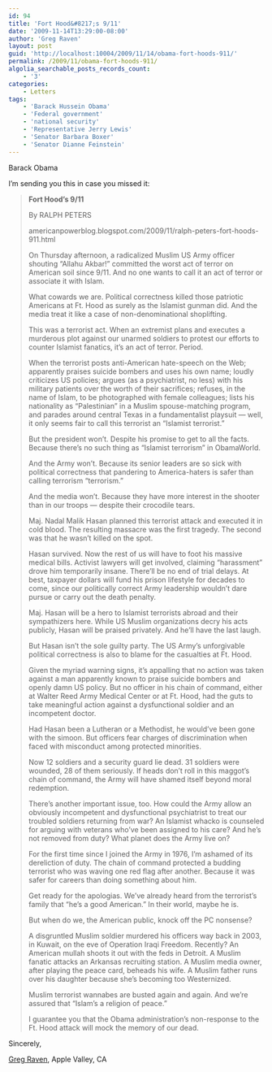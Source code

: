 ```yaml
---
id: 94
title: 'Fort Hood&#8217;s 9/11'
date: '2009-11-14T13:29:00-08:00'
author: 'Greg Raven'
layout: post
guid: 'http://localhost:10004/2009/11/14/obama-fort-hoods-911/'
permalink: /2009/11/obama-fort-hoods-911/
algolia_searchable_posts_records_count:
    - '3'
categories:
    - Letters
tags:
    - 'Barack Hussein Obama'
    - 'Federal government'
    - 'national security'
    - 'Representative Jerry Lewis'
    - 'Senator Barbara Boxer'
    - 'Senator Dianne Feinstein'
---
```


Barack Obama

I’m sending you this in case you missed it:

> **Fort Hood’s 9/11**
> 
> By RALPH PETERS
> 
> americanpowerblog.blogspot.com/2009/11/ralph-peters-fort-hoods-911.html
> 
> On Thursday afternoon, a radicalized Muslim US Army officer shouting “Allahu Akbar!” committed the worst act of terror on American soil since 9/11. And no one wants to call it an act of terror or associate it with Islam.
> 
> What cowards we are. Political correctness killed those patriotic Americans at Ft. Hood as surely as the Islamist gunman did. And the media treat it like a case of non-denominational shoplifting.
> 
> This was a terrorist act. When an extremist plans and executes a murderous plot against our unarmed soldiers to protest our efforts to counter Islamist fanatics, it’s an act of terror. Period.
> 
> When the terrorist posts anti-American hate-speech on the Web; apparently praises suicide bombers and uses his own name; loudly criticizes US policies; argues (as a psychiatrist, no less) with his military patients over the worth of their sacrifices; refuses, in the name of Islam, to be photographed with female colleagues; lists his nationality as “Palestinian” in a Muslim spouse-matching program, and parades around central Texas in a fundamentalist playsuit — well, it only seems fair to call this terrorist an “Islamist terrorist.”
> 
> But the president won’t. Despite his promise to get to all the facts. Because there’s no such thing as “Islamist terrorism” in ObamaWorld.
> 
> And the Army won’t. Because its senior leaders are so sick with political correctness that pandering to America-haters is safer than calling terrorism “terrorism.”
> 
> And the media won’t. Because they have more interest in the shooter than in our troops — despite their crocodile tears.
> 
> Maj. Nadal Malik Hasan planned this terrorist attack and executed it in cold blood. The resulting massacre was the first tragedy. The second was that he wasn’t killed on the spot.
> 
> Hasan survived. Now the rest of us will have to foot his massive medical bills. Activist lawyers will get involved, claiming “harassment” drove him temporarily insane. There’ll be no end of trial delays. At best, taxpayer dollars will fund his prison lifestyle for decades to come, since our politically correct Army leadership wouldn’t dare pursue or carry out the death penalty.
> 
> Maj. Hasan will be a hero to Islamist terrorists abroad and their sympathizers here. While US Muslim organizations decry his acts publicly, Hasan will be praised privately. And he’ll have the last laugh.
> 
> But Hasan isn’t the sole guilty party. The US Army’s unforgivable political correctness is also to blame for the casualties at Ft. Hood.
> 
> Given the myriad warning signs, it’s appalling that no action was taken against a man apparently known to praise suicide bombers and openly damn US policy. But no officer in his chain of command, either at Walter Reed Army Medical Center or at Ft. Hood, had the guts to take meaningful action against a dysfunctional soldier and an incompetent doctor.
> 
> Had Hasan been a Lutheran or a Methodist, he would’ve been gone with the simoon. But officers fear charges of discrimination when faced with misconduct among protected minorities.
> 
> Now 12 soldiers and a security guard lie dead. 31 soldiers were wounded, 28 of them seriously. If heads don’t roll in this maggot’s chain of command, the Army will have shamed itself beyond moral redemption.
> 
> There’s another important issue, too. How could the Army allow an obviously incompetent and dysfunctional psychiatrist to treat our troubled soldiers returning from war? An Islamist whacko is counseled for arguing with veterans who’ve been assigned to his care? And he’s not removed from duty? What planet does the Army live on?
> 
> For the first time since I joined the Army in 1976, I’m ashamed of its dereliction of duty. The chain of command protected a budding terrorist who was waving one red flag after another. Because it was safer for careers than doing something about him.
> 
> Get ready for the apologias. We’ve already heard from the terrorist’s family that “he’s a good American.” In their world, maybe he is.
> 
> But when do we, the American public, knock off the PC nonsense?
> 
> A disgruntled Muslim soldier murdered his officers way back in 2003, in Kuwait, on the eve of Operation Iraqi Freedom. Recently? An American mullah shoots it out with the feds in Detroit. A Muslim fanatic attacks an Arkansas recruiting station. A Muslim media owner, after playing the peace card, beheads his wife. A Muslim father runs over his daughter because she’s becoming too Westernized.
> 
> Muslim terrorist wannabes are busted again and again. And we’re assured that “Islam’s a religion of peace.”
> 
> I guarantee you that the Obama administration’s non-response to the Ft. Hood attack will mock the memory of our dead.

Sincerely,

[Greg Raven](https://www.gregraven.org/), Apple Valley, CA